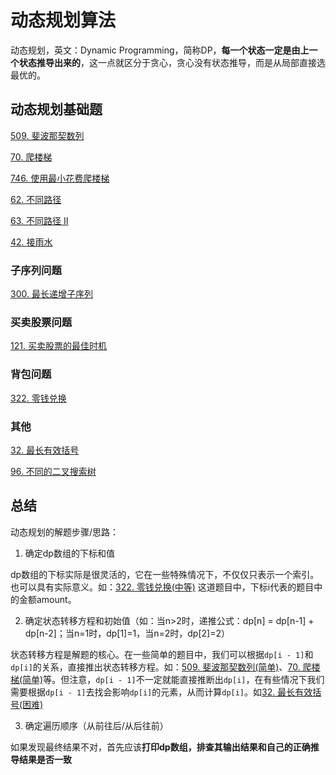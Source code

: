 # 动态规划算法
动态规划，英文：Dynamic Programming，简称DP，**每一个状态一定是由上一个状态推导出来的**，这一点就区分于贪心，贪心没有状态推导，而是从局部直接选最优的。

## 动态规划基础题

[509. 斐波那契数列](https://github.com/kerwin-ly/Blog/blob/master/algorithm/dynamic-programming/509.%20%E6%96%90%E6%B3%A2%E9%82%A3%E5%A5%91%E6%95%B0(%E7%AE%80%E5%8D%95).md)

[70. 爬楼梯](https://github.com/kerwin-ly/Blog/blob/master/algorithm/dynamic-programming/70.%20%E7%88%AC%E6%A5%BC%E6%A2%AF(%E7%AE%80%E5%8D%95).md)

[746. 使用最小花费爬楼梯](https://github.com/kerwin-ly/Blog/blob/master/algorithm/dynamic-programming/746.%20%E4%BD%BF%E7%94%A8%E6%9C%80%E5%B0%8F%E8%8A%B1%E8%B4%B9%E7%88%AC%E6%A5%BC%E6%A2%AF(%E7%AE%80%E5%8D%95).md)

[62. 不同路径](https://github.com/kerwin-ly/Blog/blob/master/algorithm/dynamic-programming/62.%20%E4%B8%8D%E5%90%8C%E8%B7%AF%E5%BE%84(%E4%B8%AD%E7%AD%89).md)

[63. 不同路径 II](https://github.com/kerwin-ly/Blog/blob/master/algorithm/dynamic-programming/63.%20%E4%B8%8D%E5%90%8C%E8%B7%AF%E5%BE%84%20II(%E4%B8%AD%E7%AD%89).md)

[42. 接雨水](https://github.com/kerwin-ly/Blog/blob/master/algorithm/two-pointer/42.%20%E6%8E%A5%E9%9B%A8%E6%B0%B4(%E5%9B%B0%E9%9A%BE).md)

### 子序列问题

[300. 最长递增子序列](https://github.com/kerwin-ly/Blog/blob/master/algorithm/dynamic-programming/300.%20%E6%9C%80%E9%95%BF%E9%80%92%E5%A2%9E%E5%AD%90%E5%BA%8F%E5%88%97(%E4%B8%AD%E7%AD%89).md)

### 买卖股票问题

[121. 买卖股票的最佳时机](https://github.com/kerwin-ly/Blog/blob/master/algorithm/dynamic-programming/121.%20%E4%B9%B0%E5%8D%96%E8%82%A1%E7%A5%A8%E7%9A%84%E6%9C%80%E4%BD%B3%E6%97%B6%E6%9C%BA(%E7%AE%80%E5%8D%95).md)
### 背包问题

[322. 零钱兑换](https://github.com/kerwin-ly/Blog/blob/master/algorithm/dynamic-programming/322.%20%E9%9B%B6%E9%92%B1%E5%85%91%E6%8D%A2(%E4%B8%AD%E7%AD%89).md)
### 其他

[32. 最长有效括号](https://github.com/kerwin-ly/Blog/blob/master/algorithm/dynamic-programming/32.%20%E6%9C%80%E9%95%BF%E6%9C%89%E6%95%88%E6%8B%AC%E5%8F%B7(%E5%9B%B0%E9%9A%BE).md)

[96. 不同的二叉搜索树](todo)

## 总结
动态规划的解题步骤/思路：

1. 确定dp数组的下标和值

dp数组的下标实际是很灵活的，它在一些特殊情况下，不仅仅只表示一个索引。也可以具有实际意义。如：[322. 零钱兑换(中等)](https://github.com/kerwin-ly/Blog/blob/master/algorithm/dynamic-programming/322.%20%E9%9B%B6%E9%92%B1%E5%85%91%E6%8D%A2(%E4%B8%AD%E7%AD%89).md) 这道题目中，下标i代表的题目中的金额amount。

2. 确定状态转移方程和初始值（如：当n>2时，递推公式：dp[n] = dp[n-1] + dp[n-2]；当n=1时，dp[1]=1，当n=2时，dp[2]=2）

状态转移方程是解题的核心。在一些简单的题目中，我们可以根据`dp[i - 1]`和`dp[i]`的关系，直接推出状态转移方程。如：[509. 斐波那契数列(简单)](https://github.com/kerwin-ly/Blog/blob/master/algorithm/dynamic-programming/509.%20%E6%96%90%E6%B3%A2%E9%82%A3%E5%A5%91%E6%95%B0(%E7%AE%80%E5%8D%95).md)、[70. 爬楼梯(简单)](https://github.com/kerwin-ly/Blog/blob/master/algorithm/dynamic-programming/70.%20%E7%88%AC%E6%A5%BC%E6%A2%AF(%E7%AE%80%E5%8D%95).md)等。但注意，`dp[i - 1]`不一定就能直接推断出`dp[i]`，在有些情况下我们需要根据`dp[i - 1]`去找会影响`dp[i]`的元素，从而计算`dp[i]`。如[32. 最长有效括号(困难)](todo)

3. 确定遍历顺序（从前往后/从后往前）

如果发现最终结果不对，首先应该**打印dp数组，排查其输出结果和自己的正确推导结果是否一致**
